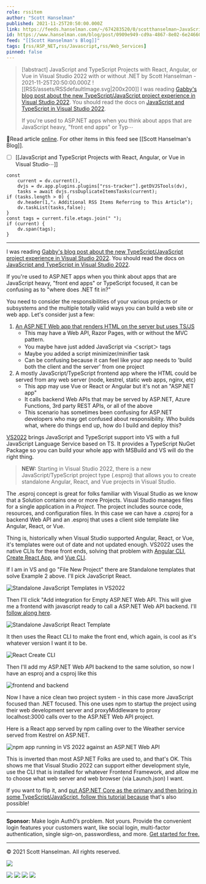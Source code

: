 ```yaml
---
role: rssitem
author: "Scott Hanselman"
published: 2021-11-25T20:50:00.000Z
link: https://feeds.hanselman.com/~/674283520/0/scotthanselman~JavaScript-and-TypeScript-Projects-with-React-Angular-or-Vue-in-Visual-Studio-with-or-without-NET
id: https://www.hanselman.com/blog/post/0909e949-cd9a-4867-8e02-6e24660b1856
feed: "[[Scott Hanselman's Blog]]"
tags: [rss/ASP_NET,rss/Javascript,rss/Web_Services]
pinned: false
---
```


> [!abstract] JavaScript and TypeScript Projects with React, Angular, or Vue in Visual Studio 2022 with or without .NET by Scott Hanselman - 2021-11-25T20:50:00.000Z
> <span class="rss-image">![[RSS/assets/RSSdefaultImage.svg|200x200]]</span>
> I was reading [Gabby's blog post about the new TypeScript/JavaScript project experience in Visual Studio 2022](https://devblogs.microsoft.com/visualstudio/the-new-javascript-typescript-experience-in-vs-2022-preview-3/). You should read the docs on [JavaScript and TypeScript in Visual Studio 2022](https://docs.microsoft.com/en-us/visualstudio/javascript/javascript-in-vs-2022?view=vs-2022).
> 
> If you're used to ASP.NET apps when you think about apps that are JavaScript heavy, "front end apps" or Typ⋯

🔗Read article [online](https://feeds.hanselman.com/~/674283520/0/scotthanselman~JavaScript-and-TypeScript-Projects-with-React-Angular-or-Vue-in-Visual-Studio-with-or-without-NET). For other items in this feed see [[Scott Hanselman's Blog]].

- [ ] [[JavaScript and TypeScript Projects with React, Angular, or Vue in Visual Studio⋯]]

~~~dataviewjs
const
    current = dv.current(),
	dvjs = dv.app.plugins.plugins["rss-tracker"].getDVJSTools(dv),
	tasks = await dvjs.rssDuplicateItemsTasks(current);
if (tasks.length > 0) {
	dv.header(1,"⚠ Additional RSS Items Referring to This Article");
    dv.taskList(tasks,false);
}
const tags = current.file.etags.join(" ");
if (current) {
	dv.span(tags);
}
~~~

- - -
I was reading [Gabby's blog post about the new TypeScript/JavaScript project experience in Visual Studio 2022](https://feeds.hanselman.com/~/t/0/0/scotthanselman/~https://devblogs.microsoft.com/visualstudio/the-new-javascript-typescript-experience-in-vs-2022-preview-3/). You should read the docs on [JavaScript and TypeScript in Visual Studio 2022](https://feeds.hanselman.com/~/t/0/0/scotthanselman/~https://docs.microsoft.com/en-us/visualstudio/javascript/javascript-in-vs-2022?view=vs-2022).

If you're used to ASP.NET apps when you think about apps that are JavaScript heavy, "front end apps" or TypeScript focused, it can be confusing as to "where does .NET fit in?"

You need to consider the responsibilities of your various projects or subsystems and the multiple totally valid ways you can build a web site or web app. Let's consider just a few:

1. [An ASP.NET Web app that renders HTML on the server but uses TS/JS](https://feeds.hanselman.com/~/t/0/0/scotthanselman/~https://docs.microsoft.com/en-us/visualstudio/javascript/tutorial-aspnet-with-typescript?view=vs-2022)
    - This may have a Web API, Razor Pages, with or without the MVC pattern.
    - You maybe have just added JavaScript via ＜script＞ tags
    - Maybe you added a script minimizer/minifier task
    - Can be confusing because it can feel like your app needs to 'build both the client and the server' from one project
2. A mostly JavaScript/TypeScript frontend app where the HTML could be served from any web server (node, kestrel, static web apps, nginx, etc)
    - This app may use Vue or React or Angular but it's not an "ASP.NET app"
    - It calls backend Web APIs that may be served by ASP.NET, Azure Functions, 3rd party REST APIs, or all of the above
    - This scenario has sometimes been confusing for ASP.NET developers who may get confused about responsibility. Who builds what, where do things end up, how do I build and deploy this?

[VS2022](https://feeds.hanselman.com/~/t/0/0/scotthanselman/~https://docs.microsoft.com/en-us/visualstudio/javascript/javascript-in-vs-2022?view=vs-2022) brings JavaScript and TypeScript support into VS with a full JavaScript Language Service based on TS. It provides a TypeScript NuGet Package so you can build your whole app with MSBuild and VS will do the right thing.

> **NEW:** Starting in Visual Studio 2022, there is a new JavaScript/TypeScript project type (.esproj) that allows you to create standalone Angular, React, and Vue projects in Visual Studio.

The .esproj concept is great for folks familiar with Visual Studio as we know that a Solution contains one or more Projects. Visual Studio manages files for a single application in a _Project_. The project includes source code, resources, and configuration files. In this case we can have a .csproj for a backend Web API and an .esproj that uses a client side template like Angular, React, or Vue.

Thing is, historically when Visual Studio supported Angular, React, or Vue, it's templates were out of date and not updated enough. VS2022 uses the native CLIs for these front ends, solving that problem with [Angular CLI](https://feeds.hanselman.com/~/t/0/0/scotthanselman/~https://angular.io/cli), [Create React App](https://feeds.hanselman.com/~/t/0/0/scotthanselman/~https://github.com/facebook/create-react-app), and [Vue CLI](https://feeds.hanselman.com/~/t/0/0/scotthanselman/~https://cli.vuejs.org/).

If I am in VS and go "File New Project" there are Standalone templates that solve Example 2 above. I'll pick JavaScript React.

![Standalone JavaScript Templates in VS2022](https://www.hanselman.com/blog/content/binary/Windows-Live-Writer/97390fb5b7df_12523/image_8fbe4808-d001-4208-a77c-614f8ed4126d.png "Standalone JavaScript Templates in VS2022")

Then I'll click "Add integration for Empty ASP.NET Web API. This will give me a frontend with javascript ready to call a ASP.NET Web API backend. I'll [follow along here](https://feeds.hanselman.com/~/t/0/0/scotthanselman/~https://docs.microsoft.com/en-us/visualstudio/javascript/tutorial-asp-net-core-with-react?view=vs-2022).

![Standalone JavaScript React Template](https://www.hanselman.com/blog/content/binary/Windows-Live-Writer/97390fb5b7df_12523/image_bc274b03-19f1-4f1f-8fb8-f9d2f9dce344.png "Standalone JavaScript React Template")

It then uses the React CLI to make the front end, which again, is cool as it's whatever version I want it to be.

![React Create CLI](https://www.hanselman.com/blog/content/binary/Windows-Live-Writer/97390fb5b7df_12523/image_3b618c5d-75cd-4dc3-b9c6-78be33dbe019.png "React Create CLI")

Then I'll add my ASP.NET Web API backend to the same solution, so now I have an esproj and a csproj like this

![frontend and backend](https://www.hanselman.com/blog/content/binary/Windows-Live-Writer/97390fb5b7df_12523/image_ecdd0c10-39eb-4eb9-aa87-6d9c712d362f.png "frontend and backend")

Now I have a nice clean two project system - in this case more JavaScript focused than .NET focused. This one uses npm to startup the project using their web development server and proxyMiddleware to proxy localhost:3000 calls over to the ASP.NET Web API project.

Here is a React app served by npm calling over to the Weather service served from Kestrel on ASP.NET.

![npm app running in VS 2022 against an ASP.NET Web API](https://www.hanselman.com/blog/content/binary/Windows-Live-Writer/97390fb5b7df_12523/image_5d1af2f4-4754-4aa8-9e24-8ab9fa23a01c.png "npm app running in VS 2022 against an ASP.NET Web API")

This is inverted than most ASP.NET Folks are used to, and that's OK. This shows me that Visual Studio 2022 can support either development style, use the CLI that is installed for whatever Frontend Framework, and allow me to choose what web server and web browser (via Launch.json) I want.

If you want to flip it, and [put ASP.NET Core as the primary and then bring in some TypeScript/JavaScript, follow this tutorial because](https://feeds.hanselman.com/~/t/0/0/scotthanselman/~https://docs.microsoft.com/en-us/visualstudio/javascript/tutorial-aspnet-with-typescript?view=vs-2022) that's also possible!

---

**Sponsor:** Make login Auth0’s problem. Not yours. Provide the convenient login features your customers want, like social login, multi-factor authentication, single sign-on, passwordless, and more. [Get started for free.](https://feeds.hanselman.com/~/t/0/0/scotthanselman/~pubads.g.doubleclick.net/gampad/clk?id=5840349572&iu=/6839/lqm.scotthanselman.site)

  

---

© 2021 Scott Hanselman. All rights reserved.  

![](https://feeds.hanselman.com/~/i/674283520/0/scotthanselman)

[![](https://assets.feedblitz.com/i/fblike20.png)](https://feeds.hanselman.com/_/28/674283520/scotthanselman "Like on Facebook") [![](https://assets.feedblitz.com/i/x.png)](https://feeds.hanselman.com/_/24/674283520/scotthanselman "Post to X.com") [![](https://assets.feedblitz.com/i/email20.png)](https://feeds.hanselman.com/_/19/674283520/scotthanselman "Subscribe by email") [![](https://assets.feedblitz.com/i/rss20.png)](https://feeds.hanselman.com/_/20/674283520/scotthanselman "Subscribe by RSS")